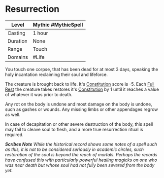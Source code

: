 # Resurrection

|Level|Mythic #MythicSpell|
|-----|-------------------|
|Casting|1 hour|
|Duration|None|
|Range|Touch|
|Domains|\#Life|

You touch one corpse, that has been dead for at most 3 days, speaking the holy incantation reclaiming their soul and lifeforce.

The creature is brought back to life. It's [Constitution](../../../../Player%20Characters/Chosen%20Statistics/Constitution.md) score is -5. Each [Full Rest](../../../../Game%20Procedures/Resting.md#Full%20Rest) the creature takes restores it's [Constitution](../../../../Player%20Characters/Chosen%20Statistics/Constitution.md) by 1 until it reaches a value of whatever it was prior to death.

Any rot on the body is undone and most damage on the body is undone, such as gashes or wounds. Any missing limbs or other appendages regrow as well. 

In case of decapitation or other severe destruction of the body, this spell may fail to cleave soul to flesh, and a more true resurrection ritual is required.

***Scribes Note***
*While the historical record shows some notes of a spell such as this, it is not to be considered seriously in academic circles, such restoration of the soul is beyond the reach of mortals. Perhaps the records have confused this with particularly powerful healing magicks on one who was near death but whose soul had not fully been severed from the body yet.*
